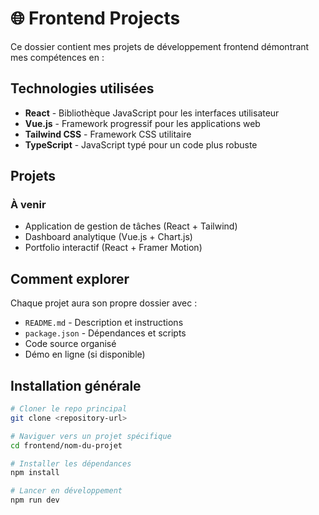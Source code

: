 # 🌐 Frontend Projects

Ce dossier contient mes projets de développement frontend démontrant mes compétences en :

## Technologies utilisées
- **React** - Bibliothèque JavaScript pour les interfaces utilisateur
- **Vue.js** - Framework progressif pour les applications web
- **Tailwind CSS** - Framework CSS utilitaire
- **TypeScript** - JavaScript typé pour un code plus robuste

## Projets

### À venir
- Application de gestion de tâches (React + Tailwind)
- Dashboard analytique (Vue.js + Chart.js)
- Portfolio interactif (React + Framer Motion)

## Comment explorer

Chaque projet aura son propre dossier avec :
- `README.md` - Description et instructions
- `package.json` - Dépendances et scripts
- Code source organisé
- Démo en ligne (si disponible)

## Installation générale

```bash
# Cloner le repo principal
git clone <repository-url>

# Naviguer vers un projet spécifique
cd frontend/nom-du-projet

# Installer les dépendances
npm install

# Lancer en développement
npm run dev
```
